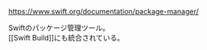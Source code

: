 <https://www.swift.org/documentation/package-manager/>

Swiftのパッケージ管理ツール。  
[[Swift Build]]にも統合されている。